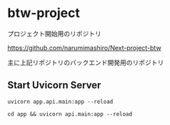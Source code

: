 # btw-project

プロジェクト開始用のリポジトリ

https://github.com/narumimashiro/Next-project-btw

主に上記リポジトリのバックエンド開発用のリポジトリ

## Start Uvicorn Server

`uvicorn app.api.main:app --reload`

`cd app && uvicorn api.main:app --reload`